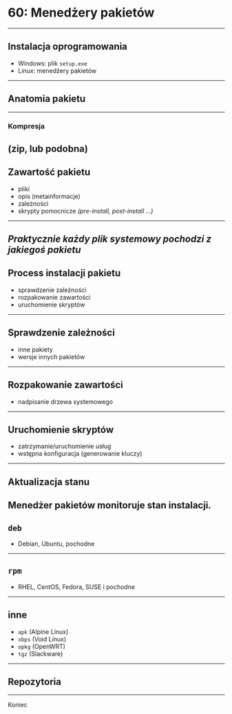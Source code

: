 # 60: Menedżery pakietów
------
## Instalacja oprogramowania

- Windows: plik `setup.exe`
- Linux: menedżery pakietów
------
## Anatomia pakietu
---
### Kompresja

(zip, lub podobna)
---
## Zawartość pakietu

- pliki
- opis (metainformacje)
- zależności
- skrypty pomocnicze *(pre-install, post-install ...)*
---
*Praktycznie każdy plik systemowy pochodzi z jakiegoś pakietu*
------
## Process instalacji pakietu

- sprawdzenie zależności
- rozpakowanie zawartości
- uruchomienie skryptów
---
## Sprawdzenie zależności

- inne pakiety
- wersje innych pakietów
---
## Rozpakowanie zawartości

- nadpisanie drzewa systemowego
---
## Uruchomienie skryptów

- zatrzymanie/uruchomienie usług
- wstępna konfiguracja (generowanie kluczy)
---
## Aktualizacja stanu

Menedżer pakietów monitoruje stan instalacji.
------
## `deb`

- Debian, Ubuntu, pochodne
------
## `rpm`

- RHEL, CentOS, Fedora, SUSE i pochodne
------
## inne

- `apk` (Alpine Linux)
- `xbps` (Void Linux)
- `opkg` (OpenWRT)
- `tgz` (Slackware)
------
## Repozytoria

------
Koniec

